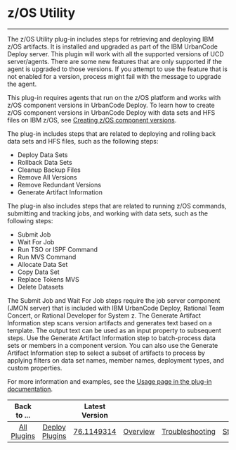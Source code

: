 # z/OS Utility

---

The z/OS Utility plug-in includes steps for retrieving and deploying IBM z/OS artifacts. It is installed and upgraded as part of the IBM UrbanCode Deploy server. This plugin will work with all the supported versions of UCD server/agents. There are some new features that are only supported if the agent is upgraded to those versions. If you attempt to use the feature that is not enabled for a version, process might fail with the message to upgrade the agent.

This plug-in requires agents that run on the z/OS platform and works with z/OS component versions in UrbanCode Deploy.
To learn how to create z/OS component versions in UrbanCode Deploy with data sets and HFS files on IBM z/OS, see [Creating z/OS component versions](https://www.ibm.com/docs/en/urbancode-deploy/7.2.1?topic=platform-creating-zos-component-versions).

The plug-in includes steps that are related to deploying and rolling back data sets and HFS files, such as the following steps:

* Deploy Data Sets
* Rollback Data Sets
* Cleanup Backup Files
* Remove All Versions
* Remove Redundant Versions
* Generate Artifact Information

The plug-in also includes steps that are related to running z/OS commands, submitting and tracking jobs, and working with data sets, such as the following steps:

* Submit Job
* Wait For Job
* Run TSO or ISPF Command
* Run MVS Command
* Allocate Data Set
* Copy Data Set
* Replace Tokens MVS
* Delete Datasets

The Submit Job and Wait For Job steps require the job server component (JMON server) that is included with IBM UrbanCode Deploy, Rational Team Concert, or Rational Developer for System z.
The Generate Artifact Information step scans version artifacts and generates text based on a template. The output text can be used as an input property to subsequent steps. Use the Generate Artifact Information step to batch-process data sets or members in a component version. You can also use the Generate Artifact Information step to select a subset of artifacts to process by applying filters on data set names, member names, deployment types, and custom properties.

For more information and examples, see the [Usage page in the plug-in documentation](https://urbancode.github.io/IBM-UCx-PLUGIN-DOCS/UCD/zos-deploy/overview.html).


|          Back to ...          |                                |                                                        Latest Version                                                         ||||||
|:-----------------------------:|:------------------------------:|:-----------------------------------------------------------------------------------------------------------------------------:| :---: | :---: | :---: | :---: | :---: |
| [All Plugins](../../index.md) | [Deploy Plugins](../README.md) | [76.1149314](https://raw.githubusercontent.com/UrbanCode/IBM-UCD-PLUGINS/main/files/zos-deploy/ucd-zos-deploy-76.1149314.zip) |[Overview](overview.md)|[Troubleshooting](troubleshooting.md)|[Steps](steps.md)|[Usage](usage.md)|[Downloads](downloads.md)|
